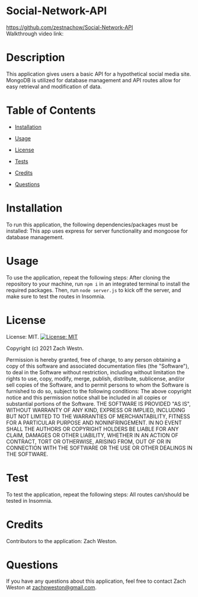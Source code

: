 # Social-Network-API
https://github.com/zestnachow/Social-Network-API \
Walkthrough video link: 
# Description
This application gives users a basic API for a hypothetical social media site. MongoDB is utilized for database management and API routes allow for easy retrieval and modification of data.
# Table of Contents
* [Installation](#installation)
* [Usage](#usage)
* [License](#license)

* [Tests](#test)
* [Credits](#credits)
* [Questions](#questions)
# Installation
To run this application, the following dependencies/packages must be installed: This app uses express for server functionality and mongoose for database management.
# Usage
To use the application, repeat the following steps: After cloning the repository to your machine, run `npm i` in an integrated terminal to install the required packages. Then, run `node server.js` to kick off the server, and make sure to test the routes in Insomnia.
# License
License: MIT.
[![License: MIT](https://img.shields.io/badge/License-MIT-yellow.svg)](https://opensource.org/licenses/MIT)

Copyright (c) 2021 Zach Westn.

Permission is hereby granted, free of charge, to any person obtaining a copy of this software and associated documentation files (the "Software"), to deal in the Software without restriction, including without limitation the rights to use, copy, modify, merge, publish, distribute, sublicense, and/or sell copies of the Software, and to permit persons to whom the Software is furnished to do so, subject to the following conditions: The above copyright notice and this permission notice shall be included in all copies or substantial portions of the Software. THE SOFTWARE IS PROVIDED "AS IS", WITHOUT WARRANTY OF ANY KIND, EXPRESS OR IMPLIED, INCLUDING BUT NOT LIMITED TO THE WARRANTIES OF MERCHANTABILITY, FITNESS FOR A PARTICULAR PURPOSE AND NONINFRINGEMENT. IN NO EVENT SHALL THE AUTHORS OR COPYRIGHT HOLDERS BE LIABLE FOR ANY CLAIM, DAMAGES OR OTHER LIABILITY, WHETHER IN AN ACTION OF CONTRACT, TORT OR OTHERWISE, ARISING FROM, OUT OF OR IN CONNECTION WITH THE SOFTWARE OR THE USE OR OTHER DEALINGS IN THE SOFTWARE.

# Test
To test the application, repeat the following steps: All routes can/should be tested in Insomnia.
# Credits
Contributors to the application: Zach Weston.
# Questions
If you have any questions about this application, feel free to contact Zach Weston at zachpweston@gmail.com.
